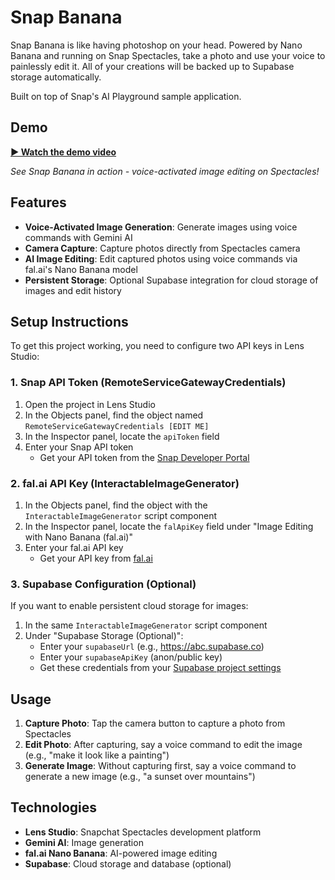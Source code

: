 # Snap Banana

Snap Banana is like having photoshop on your head. Powered by Nano Banana and running on Snap Spectacles, take a photo and use your voice to painlessly edit it. All of your creations will be backed up to Supabase storage automatically.

Built on top of Snap's AI Playground sample application.

## Demo

**[▶️ Watch the demo video](https://github.com/auspiciousiman/snapbanana/raw/main/demo/snapbanana.mp4)**

_See Snap Banana in action - voice-activated image editing on Spectacles!_

## Features

- **Voice-Activated Image Generation**: Generate images using voice commands with Gemini AI
- **Camera Capture**: Capture photos directly from Spectacles camera
- **AI Image Editing**: Edit captured photos using voice commands via fal.ai's Nano Banana model
- **Persistent Storage**: Optional Supabase integration for cloud storage of images and edit history

## Setup Instructions

To get this project working, you need to configure two API keys in Lens Studio:

### 1. Snap API Token (RemoteServiceGatewayCredentials)

1. Open the project in Lens Studio
2. In the Objects panel, find the object named `RemoteServiceGatewayCredentials [EDIT ME]`
3. In the Inspector panel, locate the `apiToken` field
4. Enter your Snap API token
   - Get your API token from the [Snap Developer Portal](https://developers.snap.com/)

### 2. fal.ai API Key (InteractableImageGenerator)

1. In the Objects panel, find the object with the `InteractableImageGenerator` script component
2. In the Inspector panel, locate the `falApiKey` field under "Image Editing with Nano Banana (fal.ai)"
3. Enter your fal.ai API key
   - Get your API key from [fal.ai](https://fal.ai/)

### 3. Supabase Configuration (Optional)

If you want to enable persistent cloud storage for images:

1. In the same `InteractableImageGenerator` script component
2. Under "Supabase Storage (Optional)":
   - Enter your `supabaseUrl` (e.g., https://abc.supabase.co)
   - Enter your `supabaseApiKey` (anon/public key)
   - Get these credentials from your [Supabase project settings](https://supabase.com/)

## Usage

1. **Capture Photo**: Tap the camera button to capture a photo from Spectacles
2. **Edit Photo**: After capturing, say a voice command to edit the image (e.g., "make it look like a painting")
3. **Generate Image**: Without capturing first, say a voice command to generate a new image (e.g., "a sunset over mountains")

## Technologies

- **Lens Studio**: Snapchat Spectacles development platform
- **Gemini AI**: Image generation
- **fal.ai Nano Banana**: AI-powered image editing
- **Supabase**: Cloud storage and database (optional)
